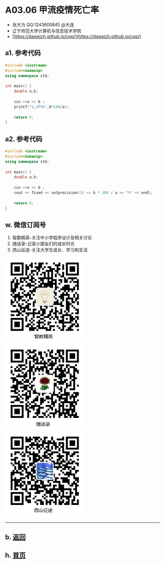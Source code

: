 # A03.06 甲流疫情死亡率

- 张大为 QQ:1243605845 @大连
- 辽宁师范大学计算机与信息技术学院
- [https://daweizh.github.io/cpp/](https://daweizh.github.io/cpp/) 

## a1. 参考代码

~~~cpp
#include <iostream>
#include<iomanip>
using namespace std;

int main() {
    double a,b;

    cin >>a >> b ;
    printf("%.3f%%",b*100/a);

    return 0;
}
~~~

## a2. 参考代码

~~~cpp
#include <iostream>
#include<iomanip>
using namespace std;

int main() {
    double a,b;

    cin >>a >> b ;
    cout << fixed << setprecision(3) << b * 100 / a << "%" << endl;

    return 0;
}
~~~

## w. 微信订阅号

1. 智数精英-关注中小学程序设计及相关讨论
2. 随话录-记录小朋友们的成长时光
3. 西山征途-关注大学生成长、学习和生活

![欢迎关注“智数精英”订阅号](../../assets/me/img/idea8.jpg)
![欢迎关注“随话录”订阅号](../../assets/me/img/shl8.jpg)
![欢迎关注“西山征途”订阅号](../../assets/me/img/xszt8.jpg)

----------

## b. [返回](../)
    
## h. [首页](../../)

 
